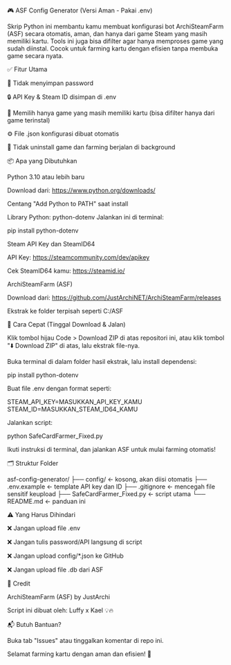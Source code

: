 🎮 ASF Config Generator (Versi Aman - Pakai .env)

Skrip Python ini membantu kamu membuat konfigurasi bot ArchiSteamFarm (ASF) secara otomatis, aman, dan hanya dari game Steam yang masih memiliki kartu. Tools ini juga bisa difilter agar hanya memproses game yang sudah diinstal. Cocok untuk farming kartu dengan efisien tanpa membuka game secara nyata.







✅ Fitur Utama

🔐 Tidak menyimpan password

🔒 API Key & Steam ID disimpan di .env

🎯 Memilih hanya game yang masih memiliki kartu (bisa difilter hanya dari game terinstal)

⚙️ File .json konfigurasi dibuat otomatis

🧼 Tidak uninstall game dan farming berjalan di background

📦 Apa yang Dibutuhkan

Python 3.10 atau lebih baru

Download dari: https://www.python.org/downloads/

Centang "Add Python to PATH" saat install

Library Python: python-dotenv
Jalankan ini di terminal:

pip install python-dotenv

Steam API Key dan SteamID64

API Key: https://steamcommunity.com/dev/apikey

Cek SteamID64 kamu: https://steamid.io/

ArchiSteamFarm (ASF)

Download dari: https://github.com/JustArchiNET/ArchiSteamFarm/releases

Ekstrak ke folder terpisah seperti C:/ASF

🚀 Cara Cepat (Tinggal Download & Jalan)

Klik tombol hijau Code > Download ZIP di atas repositori ini, atau klik tombol "⬇️ Download ZIP" di atas, lalu ekstrak file-nya.

Buka terminal di dalam folder hasil ekstrak, lalu install dependensi:

pip install python-dotenv

Buat file .env dengan format seperti:

STEAM_API_KEY=MASUKKAN_API_KEY_KAMU
STEAM_ID=MASUKKAN_STEAM_ID64_KAMU

Jalankan script:

python SafeCardFarmer_Fixed.py

Ikuti instruksi di terminal, dan jalankan ASF untuk mulai farming otomatis!

🗂️ Struktur Folder

asf-config-generator/
├── config/                  ← kosong, akan diisi otomatis
├── .env.example             ← template API key dan ID
├── .gitignore               ← mencegah file sensitif keupload
├── SafeCardFarmer_Fixed.py ← script utama
└── README.md                ← panduan ini

⚠️ Yang Harus Dihindari

❌ Jangan upload file .env

❌ Jangan tulis password/API langsung di script

❌ Jangan upload config/*.json ke GitHub

❌ Jangan upload file .db dari ASF

🤝 Credit

ArchiSteamFarm (ASF) by JustArchi

Script ini dibuat oleh: Luffy x Kael 💡🔥

📬 Butuh Bantuan?

Buka tab "Issues" atau tinggalkan komentar di repo ini.

Selamat farming kartu dengan aman dan efisien! 🚀

